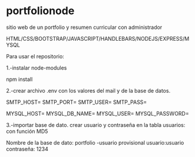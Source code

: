 # portfolionode

sitio web de un portfolio y resumen curricular con administrador

HTML/CSS/BOOTSTRAP/JAVASCRIPT/HANDLEBARS/NODEJS/EXPRESS/MYSQL

Para usar el repositorio:

1.-instalar node-modules

npm install

2.-crear archivo .env con los valores del mail y de la base de datos.

SMTP_HOST= SMTP_PORT= SMTP_USER= SMTP_PASS=

MYSQL_HOST= MYSQL_DB_NAME= MYSQL_USER= MYSQL_PASSWORD=

3.-importar base de dato. crear usuario y contraseña en la tabla usuarios: con función MD5
 
 Nombre de la base de dato: portfolio
 -usuario provisional 
    usuario:usuario
    contraseña: 1234
